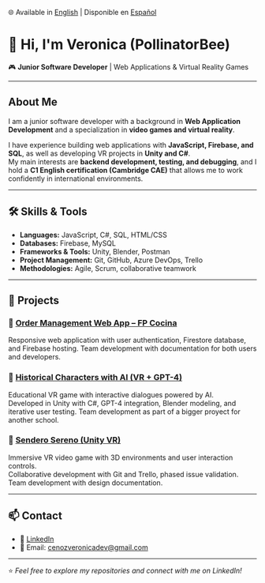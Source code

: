 🌐 Available in [English](./README.md) | Disponible en [Español](./README.es.md)

# 👋 Hi, I'm Veronica (PollinatorBee)  

🎮 **Junior Software Developer** | Web Applications & Virtual Reality Games  

---

## About Me  
I am a junior software developer with a background in **Web Application Development** and a specialization in **video games and virtual reality**.  

I have experience building web applications with **JavaScript, Firebase, and SQL**, as well as developing VR projects in **Unity and C#**.  
My main interests are **backend development, testing, and debugging**, and I hold a **C1 English certification (Cambridge CAE)** that allows me to work confidently in international environments.  

---

## 🛠️ Skills & Tools  

- **Languages:** JavaScript, C#, SQL, HTML/CSS  
- **Databases:** Firebase, MySQL  
- **Frameworks & Tools:** Unity, Blender, Postman  
- **Project Management:** Git, GitHub, Azure DevOps, Trello  
- **Methodologies:** Agile, Scrum, collaborative teamwork  

---

## 🚀 Projects  

### 🔹 [Order Management Web App – FP Cocina](https://github.com/PollinatorBee/kitchen-management)  
Responsive web application with user authentication, Firestore database, and Firebase hosting. 
Team development with documentation for both users and developers.

### 🔹 [Historical Characters with AI (VR + GPT-4)](https://github.com/tu-usuario/historical-characters-ai)  
Educational VR game with interactive dialogues powered by AI.  
Developed in Unity with C#, GPT-4 integration, Blender modeling, and iterative user testing.
Team development as part of a bigger proyect for another school. 

### 🔹 [Sendero Sereno (Unity VR)](https://github.com/PollinatorBee/sendero-sereno)  
Immersive VR video game with 3D environments and user interaction controls.  
Collaborative development with Git and Trello, phased issue validation.
Team development with design documentation.

---

## 📫 Contact  
- 💼 [LinkedIn](www.linkedin.com/in/veronicacenoz)  
- 📧 Email: cenozveronicadev@gmail.com  

---
⭐️ *Feel free to explore my repositories and connect with me on LinkedIn!*  

